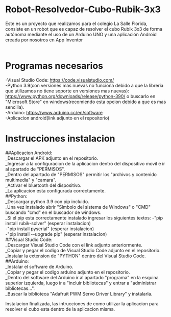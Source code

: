 # Robot-Resolvedor-Cubo-Rubik-3x3
Este es un proyecto que realizamos para el colegio La Salle Florida, consiste en un robot que es capaz de resolver el cubo Rubik 3x3 de forma autónoma mediante el uso de un Arduino UNO y una aplicación Android creada por nosotros en App Inventor   
<br>
# Programas necesarios
-Visual Studio Code: https://code.visualstudio.com/
<br>
-Python 3.9(con versiones mas nuevas no funciona debido a que la libreria que utilizamos no tiene soporte en versiones mas nuevas): https://www.python.org/downloads/release/python-390/  o  buscarlo en "Microsoft Store" en windows(recomiendo esta opcion debido a que es mas sencilla).
<br>
-Arduino: https://www.arduino.cc/en/software
<br>
-Aplicacion android(link adjunto en el repositorio)

# Instrucciones instalacion
##Aplicacion Android:
<br>
  _Descargar el APK adjunto en el repositorio.
  <br>
  _Ingresar a la configuracion de la aplicacion dentro del dispositivo movil e ir al apartado de "PERMISOS".
  <br>
  _Dentro del apartado de "PERMISOS" permitir los "archivos y contenido multimedia" y "camara".
  <br>
  _Activar el bluetooth del dispositivo.
  <br>
  _La aplicacion esta configurada correctamente.
<br>
##Python:
  <br>
  _Descargar python 3.9 con pip incluido.
  <br>
  _Una vez instalado abrir "Símbolo del sistema de Windows" o "CMD" buscando "cmd" en el buscador de windows.
  <br>
  _Si el pip esta correctamente instalado ingresar los siguientes textos:  -"pip install rubik-solver" (esperar instalacion)
     <br>
                                                                           -"pip install pyserial" (esperar instalacion)
         <br>
                                                                           -"pip install --upgrade pip" (esperar instalacion)
<br>
##Visual Studio Code:
<br>
  _Descargar Visual Studio Code con el link adjunto anteriormente.
  <br>
  _Copiar y pegar el codigo de Visual Studio Code adjunto en el repositorio.
  <br>
  _Instalar la extension de "PYTHON" dentro del Visual Studio Code.
<br>
##Arduino:
 <br>
  _Instalar el software de Arduino.
  <br>
  _Copiar y pegar el codigo arduino adjunto en el repositorio.
  <br>
  _Dentro del software del Arduino ir al apartado "programa" en la esquina superior izquierda, luego ir a "incluir bibliotecas" y entrar    a "administrar bibliotecas...".
 <br>
  _Buscar la biblioteca "Adafruit PWM Servo  Driver Library" y instalarla.

Instalacion finalizada, las intrucciones de como utilizar la aplicacion para resolver el cubo esta dentro de la aplicacion misma.
